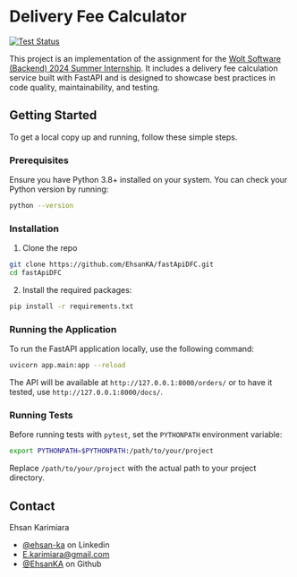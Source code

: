 # Delivery Fee Calculator

[![Test Status](https://github.com/EhsanKA/fastApiDFC/actions/workflows/main.yaml/badge.svg)](https://github.com/EhsanKA/fastApiDFC/actions/workflows/main.yaml)

This project is an implementation of the assignment for the [Wolt Software (Backend) 2024 Summer Internship](https://github.com/woltapp/engineering-internship-2024). It includes a delivery fee calculation service built with FastAPI and is designed to showcase best practices in code quality, maintainability, and testing.

## Getting Started

To get a local copy up and running, follow these simple steps.

### Prerequisites

Ensure you have Python 3.8+ installed on your system. You can check your Python version by running:

```bash
python --version
```

### Installation

1. Clone the repo

```bash
git clone https://github.com/EhsanKA/fastApiDFC.git
cd fastApiDFC
```

2. Install the required packages:
```bash
pip install -r requirements.txt
```

### Running the Application
To run the FastAPI application locally, use the following command:

```bash
uvicorn app.main:app --reload
```
The API will be available at `http://127.0.0.1:8000/orders/` or to have it tested, use `http://127.0.0.1:8000/docs/`.

### Running Tests
Before running tests with `pytest`, set the `PYTHONPATH` environment variable:

```bash
export PYTHONPATH=$PYTHONPATH:/path/to/your/project
```
Replace `/path/to/your/project` with the actual path to your project directory.

## Contact
Ehsan Karimiara 
- [@ehsan-ka](https://www.linkedin.com/in/ehsan-ka/) on Linkedin 
- E.karimiara@gmail.com
- [@EhsanKA](https://github.com/EhsanKA) on Github